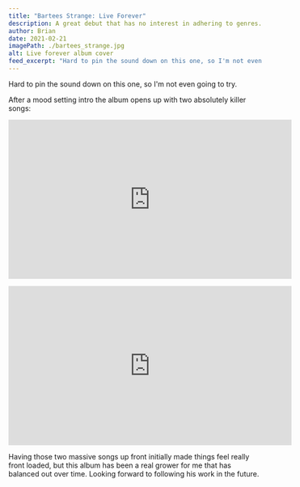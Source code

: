 ```yaml
---
title: "Bartees Strange: Live Forever"
description: A great debut that has no interest in adhering to genres.
author: Brian
date: 2021-02-21
imagePath: ./bartees_strange.jpg
alt: Live forever album cover
feed_excerpt: "Hard to pin the sound down on this one, so I'm not even going to try. After a mood setting intro the album opens up with two absolutely killer songs. Having those two massive songs up front initially made things feel really front loaded, but this album has been a real grower for me that has balanced out over time. Looking forward to following his work in the future."
---
```


Hard to pin the sound down on this one, so I'm not even going to try.

After a mood setting intro the album opens up with two absolutely killer songs:

<p style="text-align: center"><iframe style="display: inline" width="560" height="315" src="https://www.youtube.com/embed/FlywGIexOnA" frameborder="0" allow="accelerometer; autoplay; clipboard-write; encrypted-media; gyroscope; picture-in-picture" allowfullscreen></iframe></p>

<p style="text-align: center"><iframe style="display: inline" width="560" height="315" src="https://www.youtube.com/embed/EFaZ43nW28c" frameborder="0" allow="accelerometer; autoplay; clipboard-write; encrypted-media; gyroscope; picture-in-picture" allowfullscreen></iframe></p>

Having those two massive songs up front initially made things feel really front loaded, but this album has been a real grower for me that has balanced out over time. Looking forward to following his work in the future.

